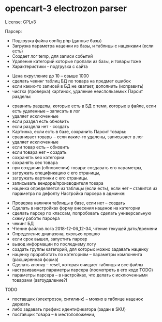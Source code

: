 # opencart-3 electrozon parser

License: GPLv3

Парсер:
+ Подгрузка файла config.php (данные базы)
+ Загрузка параметра наценки из базы, и таблицы с наценками (если есть)
+ Создает лог temp, для записи событий
+ Удаление категорий которые пропали из базы, и товары тоже
+ Характеристики - подгрузка с сайта
- Цена округление до 10 – свыше 1000
- сделать чекинг таблиц БД по товара на предмет ошибок
- если каких-то записей в БД не хватает, дополнить (исправить)
- чистка (проверка) картинок, удаление неиспольземых
Парсит разделы:
+ сравнить разделы, которые есть в БД с теми, которые в файле, если есть удаленные – записать в лог
+ удаляет исключенные
+ если раздел есть обновить
+ если раздела нет - создать
+ Картинка, если есть в базе, сохранить
Парсит товары:
+ сравнивает товары – если какие-то удалены, записывает в лог
+ удаляет исключенные
+ если товар есть – обновить
+ если товара нет – создать
+ сохранять seo категории
+ сохранять сео товара
+ при создании (обновлении) товара: создавать его параметры, 
+ загружать спецификацию с его страницы, 
+ загружать картинки с его страницы.
+ записывать вендора/производителя товара
+ наценка определяется из таблицы (если есть), если нет – ставится из параметра по дефолту
Настройка парсера в админке:
- Проверка наличия таблицы в базе, если нет – создать
- Сделать в настройках форму внесения наценок на категории
- сделать парсер по классам, попробовать сделать универсальную схему работы парсера
- чекинг БД
- Чтение файлов лога 2018-12-06_12-34, чтение текущей даты/времени
- Определение диапазона, сколько прошло
- если срок вышел, запустить парсер
- вывод информации по последнему логу
- создать группы категорий, для которых можно задавать наценку
- наценку проработать по категориям – параметры компонента (расширенная форма)
- Сделать кнопку – reset, которая очищает таблицы и все файлы
- настраиваемые параметры парсера (посмотреть в его коде TODO)
- параметры парсера – в настройках, что делать с исключенными товарами (автоудаление?)


TODO
- поставщик (электрозон, ситилинк) – можно в таблице наценок держать
- либо задавать префикс идентификатора (задан в SKU)
- поставщик товара – в местоположении, 






